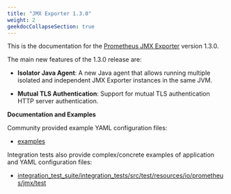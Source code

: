 ```yaml
---
title: "JMX Exporter 1.3.0"
weight: 2
geekdocCollapseSection: true
---
```


This is the documentation for the [Prometheus JMX Exporter](https://github.com/prometheus/jmx_exporter) version 1.3.0.

The main new features of the 1.3.0 release are:

* **Isolator Java Agent**: A new Java agent that allows running multiple isolated and independent JMX Exporter instances in the same JVM.


* **Mutual TLS Authentication**: Support for mutual TLS authentication HTTP server authentication.


**Documentation and Examples**

Community provided example YAML configuration files:

- [examples](https://github.com/prometheus/jmx_exporter/tree/main/examples)

Integration tests also provide complex/concrete examples of application and YAML configuration files:

- [integration_test_suite/integration_tests/src/test/resources/io/prometheus/jmx/test](https://github.com/prometheus/jmx_exporter/tree/main/integration_test_suite/integration_tests/src/test/resources/io/prometheus/jmx/test)
